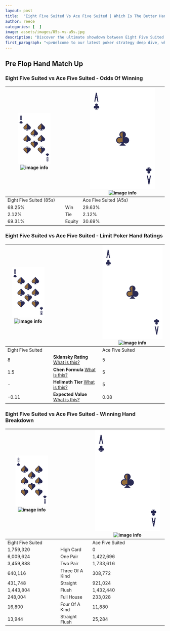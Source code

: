 ```yaml
---
layout: post
title:  "Eight Five Suited Vs Ace Five Suited | Which Is The Better Hand In Poker? A Complete Guide"
author: reece
categories: [  ]
image: assets/images/85s-vs-a5s.jpg
description: "Discover the ultimate showdown between Eight Five Suited and Ace Five Suited in poker! Uncover the odds, strategies, and scenarios where one hand triumphs over the other. Get ready to up your poker game with this thrilling analysis."
first_paragraph: "<p>Welcome to our latest poker strategy deep dive, where we're pitting two distinct hands against each other in a high-stakes showdown: Eight Five Suited vs Ace Five Suited.</p><p>In the dynamic world of poker, every decision counts, and knowing which hand holds the upper hand is key to your success at the table.</p><p>In this article, we'll dissect these two hands, explore the scenarios where one dominates the other, and equip you with the knowledge to make strategic choices that can tip the odds in your favor.</p><p>Get ready to unravel the intriguing dynamics of these poker hands and elevate your game to new heights.</p>"
---
```




[comment]: # (sp0)

## Pre Flop Hand Match Up

<div class="table hand-ratings" markdown="1"> 



### Eight Five Suited vs Ace Five Suited - Odds Of Winning


    
| ![image info](assets/images/hand1/8.png) ![image info](assets/images/hand1/5s.png) |  | ![image info](assets/images/hand2/A.png) ![image info](assets/images/hand2/5s.png) |
| -------- | -------- | -------- |
| Eight Five Suited (85s) |  | Ace Five Suited (A5s) |
| 68.25% | Win | 29.63% |
| 2.12% | Tie | 2.12% |
| 69.31% | Equity | 30.69% |




[comment]: # (sp1)



### Eight Five Suited vs Ace Five Suited - Limit Poker Hand Ratings


    
| ![image info](assets/images/hand1/8.png) ![image info](assets/images/hand1/5s.png) |  | ![image info](assets/images/hand2/A.png) ![image info](assets/images/hand2/5s.png) |
| -------- | -------- | -------- |
| Eight Five Suited |  | Ace Five Suited |
| 8 | **Sklansky Rating** [What is this?](/sklansky-rating-explained) | 5 |
| 1.5 | **Chen Formula** [What is this?](/chen-formula-explained) | 5 |
| - | **Hellmuth Tier** [What is this?](/Hellmuth-tier-explained) | 5 |
| -0.11 | **Expected Value** [What is this?](/expected-value-explained) | 0.08 |




[comment]: # (sp2)



### Eight Five Suited vs Ace Five Suited - Winning Hand Breakdown


    
| ![image info](assets/images/hand1/8.png) ![image info](assets/images/hand1/5s.png) |  | ![image info](assets/images/hand2/A.png) ![image info](assets/images/hand2/5s.png) |
| -------- | -------- | -------- |
| Eight Five Suited |  | Ace Five Suited |
| 1,759,320 | High Card | 0 |
| 6,009,624 | One Pair | 1,422,696 |
| 3,459,888 | Two Pair | 1,733,616 |
| 640,116 | Three Of A Kind | 308,772 |
| 431,748 | Straight | 921,024 |
| 1,443,804 | Flush | 1,432,440 |
| 248,004 | Full House | 233,028 |
| 16,800 | Four Of A Kind | 11,880 |
| 13,944 | Straight Flush | 25,284 |




[comment]: # (sp3)



</div>

[comment]: # (sp4)



[comment]: # (sp5)

